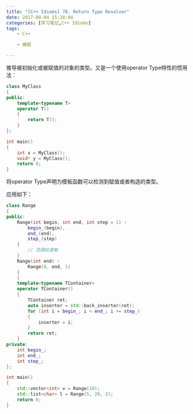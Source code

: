```yaml
---
title: "[C++ Idioms] 70. Return Type Resolver"
date: 2017-08-04 15:28:04
categories: [学习笔记,C++ Idioms]
tags:
    - C++

    - 模板

---
```

推导被初始化或被赋值的对象的类型。<!--more-->又是一个使用operator Type特性的惯用法：
```cpp
class MyClass
{
public:
	template<typename T>
	operator T()
	{
		return T();
	}
};

int main()
{
	int x = MyClass();
	void* y = MyClass();
	return 0;
}
```
将operator Type声明为模板函数可以检测到赋值或者构造的类型。

应用如下：
```cpp
class Range
{
public:
	Range(int begin, int end, int step = 1) :
		begin_(begin),
		end_(end),
		step_(step)
	{
		// 范围检查略
	}
	Range(int end) :
		Range(0, end, 1)
	{
	}
	template<typename TContainer>
	operator TContainer()
	{
		TContainer ret;
		auto inserter = std::back_inserter(ret);
		for (int i = begin_; i < end_; i += step_)
		{
			inserter = i;
		}
		return ret;
	}
private:
	int begin_;
	int end_;
	int step_;
};

int main()
{
	std::vector<int> v = Range(10);
	std::list<char> l = Range(5, 20, 2);
	return 0;
}
```